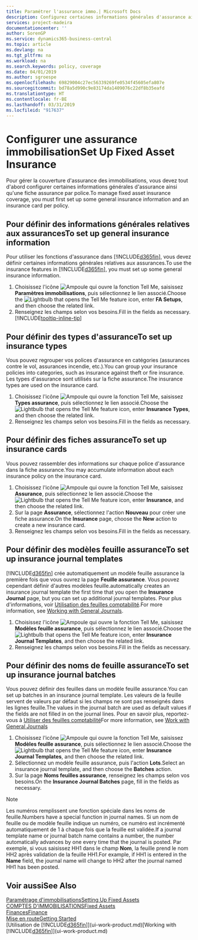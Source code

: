 ```yaml
---
title: Paramétrer l'assurance immo.| Microsoft Docs
description: Configurez certaines informations générales d'assurance ainsi qu'une fiche assurance par police pour gérer la couverture d'assurance des immobilisations.
services: project-madeira
documentationcenter: ''
author: SorenGP
ms.service: dynamics365-business-central
ms.topic: article
ms.devlang: na
ms.tgt_pltfrm: na
ms.workload: na
ms.search.keywords: policy, coverage
ms.date: 04/01/2019
ms.author: sgroespe
ms.openlocfilehash: 69829004c27ec56339269fe0534f45605efa807e
ms.sourcegitcommit: bd78a5d990c9e83174da1409076c22df8b35eafd
ms.translationtype: HT
ms.contentlocale: fr-BE
ms.lasthandoff: 03/31/2019
ms.locfileid: "917637"
---
```

# <a name="set-up-fixed-asset-insurance"></a><span data-ttu-id="03955-103">Configurer une assurance immobilisation</span><span class="sxs-lookup"><span data-stu-id="03955-103">Set Up Fixed Asset Insurance</span></span>
<span data-ttu-id="03955-104">Pour gérer la couverture d'assurance des immobilisations, vous devez tout d'abord configurer certaines informations générales d'assurance ainsi qu'une fiche assurance par police.</span><span class="sxs-lookup"><span data-stu-id="03955-104">To manage fixed asset insurance coverage, you must first set up some general insurance information and an insurance card per policy.</span></span>

## <a name="to-set-up-general-insurance-information"></a><span data-ttu-id="03955-105">Pour définir des informations générales relatives aux assurances</span><span class="sxs-lookup"><span data-stu-id="03955-105">To set up general insurance information</span></span>
<span data-ttu-id="03955-106">Pour utiliser les fonctions d'assurance dans [!INCLUDE[d365fin](includes/d365fin_md.md)], vous devez définir certaines informations générales relatives aux assurances.</span><span class="sxs-lookup"><span data-stu-id="03955-106">To use the insurance features in [!INCLUDE[d365fin](includes/d365fin_md.md)], you must set up some general insurance information.</span></span>  

1. <span data-ttu-id="03955-107">Choisissez l'icône ![Ampoule qui ouvre la fonction Tell Me](media/ui-search/search_small.png "Dites-moi ce que vous voulez faire"), saisissez **Paramètres immobilisations**, puis sélectionnez le lien associé.</span><span class="sxs-lookup"><span data-stu-id="03955-107">Choose the ![Lightbulb that opens the Tell Me feature](media/ui-search/search_small.png "Tell me what you want to do") icon, enter **FA Setups**, and then choose the related link.</span></span>  
2. <span data-ttu-id="03955-108">Renseignez les champs selon vos besoins.</span><span class="sxs-lookup"><span data-stu-id="03955-108">Fill in the fields as necessary.</span></span> [!INCLUDE[tooltip-inline-tip](includes/tooltip-inline-tip_md.md)]  

## <a name="to-set-up-insurance-types"></a><span data-ttu-id="03955-109">Pour définir des types d'assurance</span><span class="sxs-lookup"><span data-stu-id="03955-109">To set up insurance types</span></span>
<span data-ttu-id="03955-110">Vous pouvez regrouper vos polices d'assurance en catégories (assurances contre le vol, assurances incendie, etc.).</span><span class="sxs-lookup"><span data-stu-id="03955-110">You can group your insurance policies into categories, such as insurance against theft or fire insurance.</span></span> <span data-ttu-id="03955-111">Les types d'assurance sont utilisés sur la fiche assurance.</span><span class="sxs-lookup"><span data-stu-id="03955-111">The insurance types are used on the insurance card.</span></span>

1. <span data-ttu-id="03955-112">Choisissez l'icône ![Ampoule qui ouvre la fonction Tell Me](media/ui-search/search_small.png "Dites-moi ce que vous voulez faire"), saisissez **Types assurance**, puis sélectionnez le lien associé.</span><span class="sxs-lookup"><span data-stu-id="03955-112">Choose the ![Lightbulb that opens the Tell Me feature](media/ui-search/search_small.png "Tell me what you want to do") icon, enter **Insurance Types**, and then choose the related link.</span></span>  
2. <span data-ttu-id="03955-113">Renseignez les champs selon vos besoins.</span><span class="sxs-lookup"><span data-stu-id="03955-113">Fill in the fields as necessary.</span></span>

## <a name="to-set-up-insurance-cards"></a><span data-ttu-id="03955-114">Pour définir des fiches assurance</span><span class="sxs-lookup"><span data-stu-id="03955-114">To set up insurance cards</span></span>
<span data-ttu-id="03955-115">Vous pouvez rassembler des informations sur chaque police d'assurance dans la fiche assurance.</span><span class="sxs-lookup"><span data-stu-id="03955-115">You may accumulate information about each insurance policy on the insurance card.</span></span>  

1. <span data-ttu-id="03955-116">Choisissez l'icône ![Ampoule qui ouvre la fonction Tell Me](media/ui-search/search_small.png "Dites-moi ce que vous voulez faire"), saisissez **Assurance**, puis sélectionnez le lien associé.</span><span class="sxs-lookup"><span data-stu-id="03955-116">Choose the ![Lightbulb that opens the Tell Me feature](media/ui-search/search_small.png "Tell me what you want to do") icon, enter **Insurance**, and then choose the related link.</span></span>  
2. <span data-ttu-id="03955-117">Sur la page **Assurance**, sélectionnez l'action **Nouveau** pour créer une fiche assurance.</span><span class="sxs-lookup"><span data-stu-id="03955-117">On the **Insurance** page, choose the **New** action to create a  new insurance card.</span></span>  
3. <span data-ttu-id="03955-118">Renseignez les champs selon vos besoins.</span><span class="sxs-lookup"><span data-stu-id="03955-118">Fill in the fields as necessary.</span></span>

## <a name="to-set-up-insurance-journal-templates"></a><span data-ttu-id="03955-119">Pour définir des modèles feuille assurance</span><span class="sxs-lookup"><span data-stu-id="03955-119">To set up insurance journal templates</span></span>
[!INCLUDE[d365fin](includes/d365fin_md.md)] <span data-ttu-id="03955-120">crée automatiquement un modèle feuille assurance la première fois que vous ouvrez la page **Feuille assurance**. Vous pouvez cependant définir d'autres modèles feuille.</span><span class="sxs-lookup"><span data-stu-id="03955-120">automatically creates an insurance journal template the first time that you open the **Insurance Journal** page, but you can set up additional journal templates.</span></span> <span data-ttu-id="03955-121">Pour plus d'informations, voir [Utilisation des feuilles comptabilité](ui-work-general-journals.md).</span><span class="sxs-lookup"><span data-stu-id="03955-121">For more information, see [Working with General Journals](ui-work-general-journals.md).</span></span>  

1. <span data-ttu-id="03955-122">Choisissez l'icône ![Ampoule qui ouvre la fonction Tell Me](media/ui-search/search_small.png "Dites-moi ce que vous voulez faire"), saisissez **Modèles feuille assurance**, puis sélectionnez le lien associé.</span><span class="sxs-lookup"><span data-stu-id="03955-122">Choose the ![Lightbulb that opens the Tell Me feature](media/ui-search/search_small.png "Tell me what you want to do") icon, enter **Insurance Journal Templates**, and then choose the related link.</span></span>  
2. <span data-ttu-id="03955-123">Renseignez les champs selon vos besoins.</span><span class="sxs-lookup"><span data-stu-id="03955-123">Fill in the fields as necessary.</span></span>

## <a name="to-set-up-insurance-journal-batches"></a><span data-ttu-id="03955-124">Pour définir des noms de feuille assurance</span><span class="sxs-lookup"><span data-stu-id="03955-124">To set up insurance journal batches</span></span>
<span data-ttu-id="03955-125">Vous pouvez définir des feuilles dans un modèle feuille assurance.</span><span class="sxs-lookup"><span data-stu-id="03955-125">You can set up batches in an insurance journal template.</span></span> <span data-ttu-id="03955-126">Les valeurs de la feuille servent de valeurs par défaut si les champs ne sont pas renseignés dans les lignes feuille.</span><span class="sxs-lookup"><span data-stu-id="03955-126">The values in the journal batch are used as default values if the fields are not filled in on the journal lines.</span></span> <span data-ttu-id="03955-127">Pour en savoir plus, reportez-vous à [Utiliser des feuilles comptabilité](ui-work-general-journals.md)</span><span class="sxs-lookup"><span data-stu-id="03955-127">For more information, see [Work with General Journals](ui-work-general-journals.md)</span></span>  

1. <span data-ttu-id="03955-128">Choisissez l'icône ![Ampoule qui ouvre la fonction Tell Me](media/ui-search/search_small.png "Dites-moi ce que vous voulez faire"), saisissez **Modèles feuille assurance**, puis sélectionnez le lien associé.</span><span class="sxs-lookup"><span data-stu-id="03955-128">Choose the ![Lightbulb that opens the Tell Me feature](media/ui-search/search_small.png "Tell me what you want to do") icon, enter **Insurance Journal Templates**, and then choose the related link.</span></span>  
2. <span data-ttu-id="03955-129">Sélectionnez un modèle feuille assurance, puis l'action **Lots**.</span><span class="sxs-lookup"><span data-stu-id="03955-129">Select an insurance journal template, and then choose the **Batches** action.</span></span>
3. <span data-ttu-id="03955-130">Sur la page **Noms feuilles assurance**, renseignez les champs selon vos besoins.</span><span class="sxs-lookup"><span data-stu-id="03955-130">On the **Insurance Journal Batches** page, fill in the fields as necessary.</span></span>

> [!NOTE]  
>   <span data-ttu-id="03955-131">Les numéros remplissent une fonction spéciale dans les noms de feuille.</span><span class="sxs-lookup"><span data-stu-id="03955-131">Numbers have a special function in journal names.</span></span> <span data-ttu-id="03955-132">Si un nom de feuille ou de modèle feuille indique un numéro, ce numéro est incrémenté automatiquement de 1 à chaque fois que la feuille est validée.</span><span class="sxs-lookup"><span data-stu-id="03955-132">If a journal template name or journal batch name contains a number, the number automatically advances by one every time that the journal is posted.</span></span> <span data-ttu-id="03955-133">Par exemple, si vous saisissez HH1 dans le champ **Nom**, la feuille prend le nom HH2 après validation de la feuille HH1.</span><span class="sxs-lookup"><span data-stu-id="03955-133">For example, if HH1 is entered in the **Name** field, the journal name will change to HH2 after the journal named HH1 has been posted.</span></span>

## <a name="see-also"></a><span data-ttu-id="03955-134">Voir aussi</span><span class="sxs-lookup"><span data-stu-id="03955-134">See Also</span></span>
[<span data-ttu-id="03955-135">Paramétrage d'immobilisations</span><span class="sxs-lookup"><span data-stu-id="03955-135">Setting Up Fixed Assets</span></span>](fa-setup.md)  
[<span data-ttu-id="03955-136">COMPTES D'IMMOBILISATIONS</span><span class="sxs-lookup"><span data-stu-id="03955-136">Fixed Assets</span></span>](fa-manage.md)  
[<span data-ttu-id="03955-137">Finances</span><span class="sxs-lookup"><span data-stu-id="03955-137">Finance</span></span>](finance.md)  
[<span data-ttu-id="03955-138">Mise en route</span><span class="sxs-lookup"><span data-stu-id="03955-138">Getting Started</span></span>](product-get-started.md)  
<span data-ttu-id="03955-139">[Utilisation de [!INCLUDE[d365fin](includes/d365fin_md.md)]](ui-work-product.md)</span><span class="sxs-lookup"><span data-stu-id="03955-139">[Working with [!INCLUDE[d365fin](includes/d365fin_md.md)]](ui-work-product.md)</span></span>
